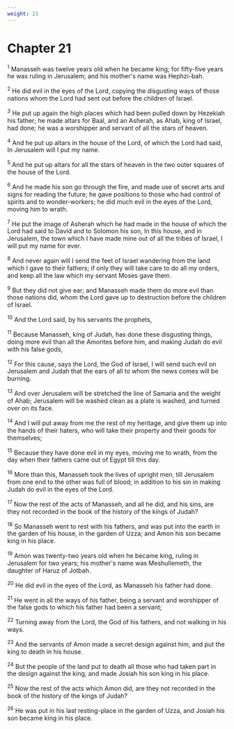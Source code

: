 ```yaml
---
weight: 21
---
```


# Chapter 21

<sup>1</sup> Manasseh was twelve years old when he became king; for fifty-five years he was ruling in Jerusalem; and his mother's name was Hephzi-bah. 

<sup>2</sup> He did evil in the eyes of the Lord, copying the disgusting ways of those nations whom the Lord had sent out before the children of Israel. 

<sup>3</sup> He put up again the high places which had been pulled down by Hezekiah his father; he made altars for Baal, and an Asherah, as Ahab, king of Israel, had done; he was a worshipper and servant of all the stars of heaven. 

<sup>4</sup> And he put up altars in the house of the Lord, of which the Lord had said, In Jerusalem will I put my name. 

<sup>5</sup> And he put up altars for all the stars of heaven in the two outer squares of the house of the Lord. 

<sup>6</sup> And he made his son go through the fire, and made use of secret arts and signs for reading the future; he gave positions to those who had control of spirits and to wonder-workers; he did much evil in the eyes of the Lord, moving him to wrath. 

<sup>7</sup> He put the image of Asherah which he had made in the house of which the Lord had said to David and to Solomon his son, In this house, and in Jerusalem, the town which I have made mine out of all the tribes of Israel, I will put my name for ever. 

<sup>8</sup> And never again will I send the feet of Israel wandering from the land which I gave to their fathers; if only they will take care to do all my orders, and keep all the law which my servant Moses gave them. 

<sup>9</sup> But they did not give ear; and Manasseh made them do more evil than those nations did, whom the Lord gave up to destruction before the children of Israel. 

<sup>10</sup> And the Lord said, by his servants the prophets, 

<sup>11</sup> Because Manasseh, king of Judah, has done these disgusting things, doing more evil than all the Amorites before him, and making Judah do evil with his false gods, 

<sup>12</sup> For this cause, says the Lord, the God of Israel, I will send such evil on Jerusalem and Judah that the ears of all to whom the news comes will be burning. 

<sup>13</sup> And over Jerusalem will be stretched the line of Samaria and the weight of Ahab; Jerusalem will be washed clean as a plate is washed, and turned over on its face. 

<sup>14</sup> And I will put away from me the rest of my heritage, and give them up into the hands of their haters, who will take their property and their goods for themselves; 

<sup>15</sup> Because they have done evil in my eyes, moving me to wrath, from the day when their fathers came out of Egypt till this day. 

<sup>16</sup> More than this, Manasseh took the lives of upright men, till Jerusalem from one end to the other was full of blood; in addition to his sin in making Judah do evil in the eyes of the Lord. 

<sup>17</sup> Now the rest of the acts of Manasseh, and all he did, and his sins, are they not recorded in the book of the history of the kings of Judah? 

<sup>18</sup> So Manasseh went to rest with his fathers, and was put into the earth in the garden of his house, in the garden of Uzza; and Amon his son became king in his place. 

<sup>19</sup> Amon was twenty-two years old when he became king, ruling in Jerusalem for two years; his mother's name was Meshullemeth, the daughter of Haruz of Jotbah. 

<sup>20</sup> He did evil in the eyes of the Lord, as Manasseh his father had done. 

<sup>21</sup> He went in all the ways of his father, being a servant and worshipper of the false gods to which his father had been a servant; 

<sup>22</sup> Turning away from the Lord, the God of his fathers, and not walking in his ways. 

<sup>23</sup> And the servants of Amon made a secret design against him, and put the king to death in his house. 

<sup>24</sup> But the people of the land put to death all those who had taken part in the design against the king, and made Josiah his son king in his place. 

<sup>25</sup> Now the rest of the acts which Amon did, are they not recorded in the book of the history of the kings of Judah? 

<sup>26</sup> He was put in his last resting-place in the garden of Uzza, and Josiah his son became king in his place. 


